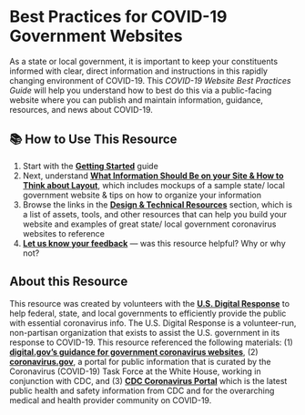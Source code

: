# Best Practices for COVID-19 Government Websites

As a state or local government, it is important to keep your constituents informed with clear, direct information and instructions in this rapidly changing environment of COVID-19. This _COVID-19 Website Best Practices Guide_ will help you understand how to best do this via a public-facing website where you can publish and maintain information, guidance, resources, and news about COVID-19.

## 📚 How to Use This Resource <a id="-how-to-use-this-resource"></a>

1. Start with the [**Getting Started**](getting-started/) guide
2. Next, understand [**What Information Should Be on your Site & How to Think about Layout**](info-to-put-on-your-site/), which includes mockups of a sample state/ local government website & tips on how to organize your information
3. Browse the links in the [**Design & Technical Resources**](design-and-technical-resources.md) section, which is a list of assets, tools, and other resources that can help you build your website and examples of great state/ local government coronavirus websites to reference
4. [**Let us know your feedback**](https://airtable.com/shrhIGZLVYi7eqOv5) — was this resource helpful? Why or why not?

## About this Resource <a id="about-this-resource"></a>

This resource was created by volunteers with the [**U.S. Digital Response**](https://www.usdigitalresponse.org/) to help federal, state, and local governments to efficiently provide the public with essential coronavirus info. The U.S. Digital Response is a volunteer-run, non-partisan organization that exists to assist the U.S. government in its response to COVID-19. This resource referenced the following materials: \(1\) [**digital.gov’s guidance for government coronavirus websites**](https://digital.gov/resources/coronavirus-covid19-guidance-for-us-government/), \(2\) [**coronavirus.gov**](https://www.coronavirus.gov/), a portal for public information that is curated by the Coronavirus \(COVID-19\) Task Force at the White House, working in conjunction with CDC, and \(3\) [**CDC Coronavirus Portal**](https://www.cdc.gov/coronavirus) which is the latest public health and safety information from CDC and for the overarching medical and health provider community on COVID-19.  


